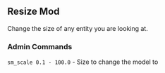 Resize Mod
---
Change the size of any entity you are looking at.

### Admin Commands
`sm_scale 0.1 - 100.0` - Size to change the model to
